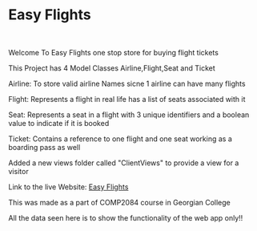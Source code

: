 <html>    
    <h1>Easy Flights</h1>
    <br />
    <p>Welcome To Easy Flights one stop store for buying flight tickets</p>
    <p>This Project has 4 Model Classes Airline,Flight,Seat and Ticket</p>
    <p>Airline: To store valid airline Names sicne 1 airline can have many flights</p>
    <p>Flight: Represents a flight in real life has a list of seats associated with it</p>
    <p>Seat: Represents a seat in a flight with 3 unique identifiers and a boolean value to indicate if it is booked</p>
    <p>Ticket: Contains a reference to one flight and one seat working as a boarding pass as well</p>
    <p>Added a new views folder called "ClientViews" to provide a view for a visitor</p>
    <p>Link to the live Website: <a href="https://flightticket.azurewebsites.net">Easy Flights</a> </p>
    <p>This was made as a part of COMP2084 course in Georgian College</p>
    <p>All the data seen here is to show the functionality of the web app only!!</p>
</html>